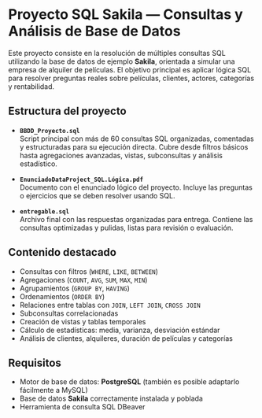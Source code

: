 # Proyecto SQL Sakila — Consultas y Análisis de Base de Datos

Este proyecto consiste en la resolución de múltiples consultas SQL utilizando la base de datos de ejemplo **Sakila**, orientada a simular una empresa de alquiler de películas. El objetivo principal es aplicar lógica SQL para resolver preguntas reales sobre películas, clientes, actores, categorías y rentabilidad.

## Estructura del proyecto

- **`BBDD_Proyecto.sql`**  
  Script principal con más de 60 consultas SQL organizadas, comentadas y estructuradas para su ejecución directa. Cubre desde filtros básicos hasta agregaciones avanzadas, vistas, subconsultas y análisis estadístico.

- **`EnunciadoDataProject_SQL.Lógica.pdf`**  
  Documento con el enunciado lógico del proyecto. Incluye las preguntas o ejercicios que se deben resolver usando SQL.

- **`entregable.sql`**  
  Archivo final con las respuestas organizadas para entrega. Contiene las consultas optimizadas y pulidas, listas para revisión o evaluación.

## Contenido destacado

- Consultas con filtros (`WHERE`, `LIKE`, `BETWEEN`)
- Agregaciones (`COUNT`, `AVG`, `SUM`, `MAX`, `MIN`)
- Agrupamientos (`GROUP BY`, `HAVING`)
- Ordenamientos (`ORDER BY`)
- Relaciones entre tablas con `JOIN`, `LEFT JOIN`, `CROSS JOIN`
- Subconsultas correlacionadas
- Creación de vistas y tablas temporales
- Cálculo de estadísticas: media, varianza, desviación estándar
- Análisis de clientes, alquileres, duración de películas y categorías

## Requisitos

- Motor de base de datos: **PostgreSQL** (también es posible adaptarlo fácilmente a MySQL)
- Base de datos **Sakila** correctamente instalada y poblada
- Herramienta de consulta SQL DBeaver

